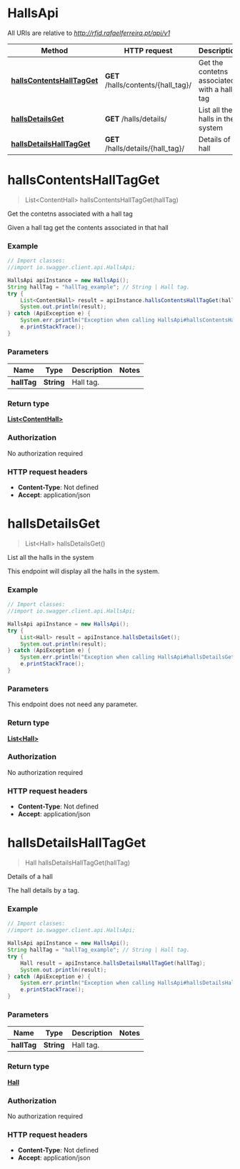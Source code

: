 # HallsApi

All URIs are relative to *http://rfid.rafaelferreira.pt/api/v1*

Method | HTTP request | Description
------------- | ------------- | -------------
[**hallsContentsHallTagGet**](HallsApi.md#hallsContentsHallTagGet) | **GET** /halls/contents/{hall_tag}/ | Get the contetns associated with a hall tag
[**hallsDetailsGet**](HallsApi.md#hallsDetailsGet) | **GET** /halls/details/ | List all the halls in the system
[**hallsDetailsHallTagGet**](HallsApi.md#hallsDetailsHallTagGet) | **GET** /halls/details/{hall_tag}/ | Details of a hall


<a name="hallsContentsHallTagGet"></a>
# **hallsContentsHallTagGet**
> List&lt;ContentHall&gt; hallsContentsHallTagGet(hallTag)

Get the contetns associated with a hall tag

Given a hall tag get the contents associated in that hall 

### Example
```java
// Import classes:
//import io.swagger.client.api.HallsApi;

HallsApi apiInstance = new HallsApi();
String hallTag = "hallTag_example"; // String | Hall tag.
try {
    List<ContentHall> result = apiInstance.hallsContentsHallTagGet(hallTag);
    System.out.println(result);
} catch (ApiException e) {
    System.err.println("Exception when calling HallsApi#hallsContentsHallTagGet");
    e.printStackTrace();
}
```

### Parameters

Name | Type | Description  | Notes
------------- | ------------- | ------------- | -------------
 **hallTag** | **String**| Hall tag. |

### Return type

[**List&lt;ContentHall&gt;**](ContentHall.md)

### Authorization

No authorization required

### HTTP request headers

 - **Content-Type**: Not defined
 - **Accept**: application/json

<a name="hallsDetailsGet"></a>
# **hallsDetailsGet**
> List&lt;Hall&gt; hallsDetailsGet()

List all the halls in the system

This endpoint will display all the halls in the system.  

### Example
```java
// Import classes:
//import io.swagger.client.api.HallsApi;

HallsApi apiInstance = new HallsApi();
try {
    List<Hall> result = apiInstance.hallsDetailsGet();
    System.out.println(result);
} catch (ApiException e) {
    System.err.println("Exception when calling HallsApi#hallsDetailsGet");
    e.printStackTrace();
}
```

### Parameters
This endpoint does not need any parameter.

### Return type

[**List&lt;Hall&gt;**](Hall.md)

### Authorization

No authorization required

### HTTP request headers

 - **Content-Type**: Not defined
 - **Accept**: application/json

<a name="hallsDetailsHallTagGet"></a>
# **hallsDetailsHallTagGet**
> Hall hallsDetailsHallTagGet(hallTag)

Details of a hall

The hall details by a tag. 

### Example
```java
// Import classes:
//import io.swagger.client.api.HallsApi;

HallsApi apiInstance = new HallsApi();
String hallTag = "hallTag_example"; // String | Hall tag.
try {
    Hall result = apiInstance.hallsDetailsHallTagGet(hallTag);
    System.out.println(result);
} catch (ApiException e) {
    System.err.println("Exception when calling HallsApi#hallsDetailsHallTagGet");
    e.printStackTrace();
}
```

### Parameters

Name | Type | Description  | Notes
------------- | ------------- | ------------- | -------------
 **hallTag** | **String**| Hall tag. |

### Return type

[**Hall**](Hall.md)

### Authorization

No authorization required

### HTTP request headers

 - **Content-Type**: Not defined
 - **Accept**: application/json

